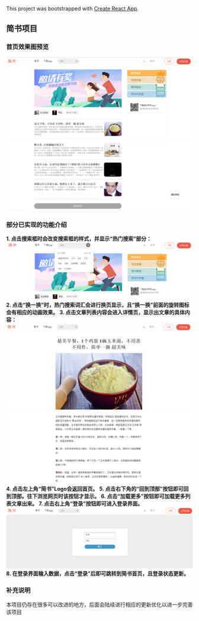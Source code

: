 This project was bootstrapped with [Create React App](https://github.com/facebook/create-react-app).

## 简书项目

### 首页效果图预览
![image](https://github.com/victorelf/Jianshu-Project/blob/master/images/Homepage1.png)
![image](https://github.com/victorelf/Jianshu-Project/blob/master/images/Homepage2.png)
### 部分已实现的功能介绍

**1. 点击搜索框时会改变搜索框的样式，并显示“热门搜索”部分：**
![image](https://github.com/victorelf/Jianshu-Project/blob/master/images/SearchItem.png)
**2. 点击“换一换”时，热门搜索词汇会进行换页显示，且“换一换”前面的旋转图标会有相应的动画效果。**
**3. 点击文章列表内容会进入详情页，显示出文章的具体内容：**
![image](https://github.com/victorelf/Jianshu-Project/blob/master/images/Detail%20Page1.png)
![image](https://github.com/victorelf/Jianshu-Project/blob/master/images/Detail%20Page2.png)
**4. 点击左上角“简书”Logo会返回首页。**
**5. 点击右下角的“回到顶部”按钮即可回到顶部。往下浏览网页时该按钮才显示。**
**6. 点击“加载更多”按钮即可加载更多列表文章出来。**
**7. 点击右上角“登录”按钮即可进入登录界面。**
![image](https://github.com/victorelf/Jianshu-Project/blob/master/images/Login%20Page.png)
**8. 在登录界面输入数据，点击“登录”后即可跳转到简书首页，且登录状态更新。**

### 补充说明

本项目仍存在很多可以改进的地方，后面会陆续进行相应的更新优化以进一步完善该项目


